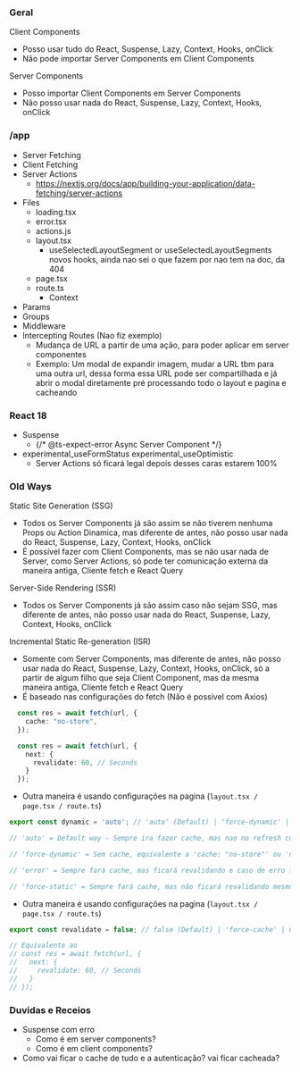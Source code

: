 ### Geral

Client Components
- Posso usar tudo do React, Suspense, Lazy, Context, Hooks, onClick
- Não pode importar Server Components em Client Components

Server Components 
- Posso importar Client Components em Server Components
- Não posso usar nada do React, Suspense, Lazy, Context, Hooks, onClick

### /app

- Server Fetching
- Client Fetching
- Server Actions
  - https://nextjs.org/docs/app/building-your-application/data-fetching/server-actions
- Files
  - loading.tsx
  - error.tsx
  - actions.js
  - layout.tsx
    - useSelectedLayoutSegment or useSelectedLayoutSegments novos hooks, ainda nao sei o que fazem por nao tem na doc, da 404
  - page.tsx
  - route.ts
    - Context
- Params
- Groups
- Middleware
- Intercepting Routes (Nao fiz exemplo)
  - Mudança de URL a partir de uma ação, para poder aplicar em server componentes
  - Exemplo: Um modal de expandir imagem, mudar a URL tbm para uma outra url, dessa forma essa URL pode ser compartilhada e já abrir o modal diretamente pré processando todo o layout e pagina e cacheando

### React 18
- Suspense
  - {/* @ts-expect-error Async Server Component */}
- experimental_useFormStatus experimental_useOptimistic
  - Server Actions só ficará legal depois desses caras estarem 100%

### Old Ways
Static Site Generation (SSG)
- Todos os Server Components já são assim se não tiverem nenhuma Props ou Action Dinamica, mas diferente de antes, não posso usar nada do React, Suspense, Lazy, Context, Hooks, onClick
- É possível fazer com Client Components, mas se não usar nada de Server, como Server Actions, só pode ter comunicação externa da maneira antiga, Cliente fetch e React Query

Server-Side Rendering (SSR)
- Todos os Server Components já são assim caso não sejam SSG, mas diferente de antes, não posso usar nada do React, Suspense, Lazy, Context, Hooks, onClick

Incremental Static Re-generation (ISR)
- Somente com Server Components, mas diferente de antes, não posso usar nada do React, Suspense, Lazy, Context, Hooks, onClick, só a partir de algum filho que seja Client Component, mas da mesma maneira antiga, Cliente fetch e React Query
- É baseado nas configurações do fetch (Não é possivel com Axios)
```ts
  const res = await fetch(url, {
    cache: "no-store",
  });

  const res = await fetch(url, {
    next: {
      revalidate: 60, // Seconds
    }
  });
```
- Outra maneira é usando configurações na pagina (`layout.tsx / page.tsx / route.ts`)
```ts
export const dynamic = 'auto'; // 'auto' (Default) | 'force-dynamic' | 'error' | 'force-static'

// 'auto' = Default way - Sempre ira fazer cache, mas nao no refresh completo

// 'force-dynamic' = Sem cache, equivalente a 'cache: "no-store"' ou 'next: { revalidate: 0 }' no fetch 

// 'error' = Sempre fará cache, mas ficará revalidando e caso de erro fará throw de erro

// 'force-static' = Sempre fará cache, mas não ficará revalidando mesmo que tenha erro
```

- Outra maneira é usando configurações na pagina (`layout.tsx / page.tsx / route.ts`)
```ts
export const revalidate = false; // false (Default) | 'force-cache' | 0 | number

// Equivalente ao 
// const res = await fetch(url, {
//   next: {
//     revalidate: 60, // Seconds
//   }
// });
```

### Duvidas e Receios
- Suspense com erro
  - Como é em server components?
  - Como é em client components?
- Como vai ficar o cache de tudo e a autenticação? vai ficar cacheada? 
